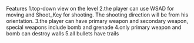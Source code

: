 Features
1.top-down view on the level
2.the player can use WSAD for moving and Shoot_Key for shooting. The shooting direction will be from his orientation.
3.the player can have primary weapon and secondary weapon, special weapons include bomb and grenade
4.only primary weapon and bomb can destroy walls
5.all bullets have trails